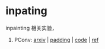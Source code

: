 # inpating
inpainting 相关实验， 
1. PConv: [arxiv](https://arxiv.org/abs/1804.07723) | [padding](https://arxiv.org/pdf/1811.11718.pdf) | [code](https://github.com/NVIDIA/partialconv) | [ref](https://hub.fastgit.org/naoto0804/pytorch-inpainting-with-partial-conv)


